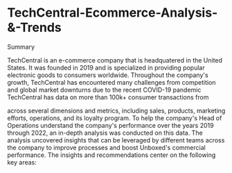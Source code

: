# TechCentral-Ecommerce-Analysis-&-Trends



Summary

TechCentral is an e-commerce company that is headquatered in the United States. It was founded in 2019 and is specialized in providing popular electronic goods to consumers worldwide. Throughout the company's growth, TechCentral has encountered many challenges from competition and global market downturns due to the recent COVID-19 pandemic TechCentral  has data on more than 100k+ consumer transactions from 


across several dimensions and metrics, including sales, products, marketing efforts, operations, and its loyalty program. To help the company's Head of Operations understand the company's performance over the years 2019 through 2022, an in-depth  analysis was conducted on this data. The analysis uncovered insights that can be leveraged by different teams across the company to improve processes and boost Unboxed's commercial performance. The insights and recommendations center on the following key areas:



